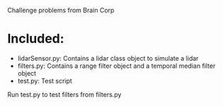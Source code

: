 
Challenge problems from Brain Corp

# Included:

- lidarSensor.py: 	Contains a lidar class object to simulate a lidar
- filters.py:		Contains a range filter object and a temporal median filter object
- test.py: 	 		Test script 

Run test.py to test filters from filters.py
